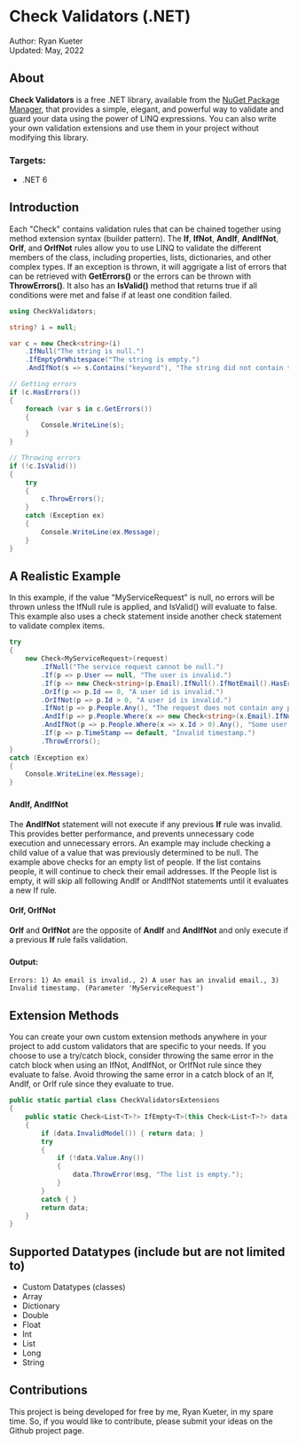 # Check Validators (.NET)

Author: Ryan Kueter  
Updated: May, 2022

## About

**Check Validators** is a free .NET library, available from the [NuGet Package Manager](https://www.nuget.org/packages/CheckValidators), that provides a simple, elegant, and powerful way to validate and guard your data using the power of LINQ expressions. You can also write your own validation extensions and use them in your project without modifying this library.

### Targets:
- .NET 6

   


## Introduction

Each "Check" contains validation rules that can be chained together using method extension syntax (builder pattern). The **If**, **IfNot**, **AndIf**, **AndIfNot**, **OrIf**, and **OrIfNot** rules allow you to use LINQ to validate the different members of the class, including properties, lists, dictionaries, and other complex types. If an exception is thrown, it will aggrigate a list of errors that can be retrieved with **GetErrors()** or the errors can be thrown with **ThrowErrors()**. It also has an **IsValid()** method that returns true if all conditions were met and false if at least one condition failed. 

```csharp
using CheckValidators;

string? i = null;

var c = new Check<string>(i)
    .IfNull("The string is null.")
    .IfEmptyOrWhitespace("The string is empty.")
    .AndIfNot(s => s.Contains("keyword"), "The string did not contain the keyword.");

// Getting errors
if (c.HasErrors())
{
    foreach (var s in c.GetErrors())
    {
        Console.WriteLine(s);
    }
}

// Throwing errors
if (!c.IsValid())
{
    try
    {
        c.ThrowErrors();
    }
    catch (Exception ex)
    {
        Console.WriteLine(ex.Message);
    }
}
```
###
## A Realistic Example

In this example, if the value "MyServiceRequest" is null, no errors will be thrown unless the IfNull rule is applied, and IsValid() will evaluate to false. This example also uses a check statement inside another check statement to validate complex items.

```csharp
try
{
    new Check<MyServiceRequest>(request)
        .IfNull("The service request cannot be null.")
        .If(p => p.User == null, "The user is invalid.")
        .If(p => new Check<string>(p.Email).IfNull().IfNotEmail().HasErrors(), "An email is invalid.")
        .OrIf(p => p.Id == 0, "A user id is invalid.")
        .OrIfNot(p => p.Id > 0, "A user id is invalid.")
        .IfNot(p => p.People.Any(), "The request does not contain any people.")
        .AndIf(p => p.People.Where(x => new Check<string>(x.Email).IfNull().IfNotEmail().HasErrors()).Any(), "A user has an invalid email.")
        .AndIfNot(p => p.People.Where(x => x.Id > 0).Any(), "Some user ids are invalid.")
        .If(p => p.TimeStamp == default, "Invalid timestamp.")
        .ThrowErrors();
}
catch (Exception ex)
{
    Console.WriteLine(ex.Message);
}
``` 
###
#### AndIf, AndIfNot

The **AndIfNot** statement will not execute if any previous **If** rule was invalid. This provides better performance, and prevents unnecessary code execution and unnecessary errors. An example may include checking a child value of a value that was previously determined to be null. The example above checks for an empty list of people. If the list contains people, it will continue to check their email addresses. If the People list is empty, it will skip all following AndIf or AndIfNot statements until it evaluates a new If rule.

#### OrIf, OrIfNot

**OrIf** and **OrIfNot** are the opposite of **AndIf** and **AndIfNot** and only execute if a previous **If** rule fails validation.

###
#### Output:

```console
Errors: 1) An email is invalid., 2) A user has an invalid email., 3) Invalid timestamp. (Parameter 'MyServiceRequest')
```
###
## Extension Methods

You can create your own custom extension methods anywhere in your project to add custom validators that are specific to your needs. If you choose to use a try/catch block, consider throwing the same error in the catch block when using an IfNot, AndIfNot, or OrIfNot rule since they evaluate to false. Avoid throwing the same error in a catch block of an If, AndIf, or OrIf rule since they evaluate to true. 

```csharp
public static partial class CheckValidatorsExtensions
{
    public static Check<List<T>?> IfEmpty<T>(this Check<List<T>?> data, string msg = "")
    {
        if (data.InvalidModel()) { return data; }
        try
        {
            if (!data.Value.Any())
            {
                data.ThrowError(msg, "The list is empty.");
            }
        }
        catch { }
        return data;
    }
}
```
###
## Supported Datatypes (include but are not limited to)
- Custom Datatypes (classes)
- Array
- Dictionary
- Double
- Float
- Int
- List
- Long
- String

###
## Contributions

This project is being developed for free by me, Ryan Kueter, in my spare time. So, if you would like to contribute, please submit your ideas on the Github project page.